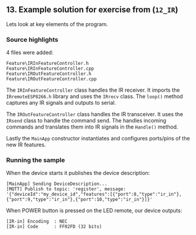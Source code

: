 ## 13. Example solution for exercise from (`12_IR`)

Lets look at key elements of the program.

### Source highlights

4 files were added:
```
Feature\IRInFeatureController.h
Feature\IRInFeatureController.cpp
Feature\IROutFeatureController.h
Feature\IROutFeatureController.cpp
```
The `IRInFeatureController` class handles the IR receiver. It imports the `IRremoteESP8266.h` library and uses the `IRrecv` class. The `loop()` method captures any IR signals and outputs to serial.

The `IROutFeatureController` class handles the IR transceiver. It uses the `IRsend` class to handle the command send.
The handles incoming commands and translates them into IR signals in the `Handle()` method.

Lastly the `MainApp` constructor instantiates and configures ports/pins of the new IR features.

### Running the sample

When the device starts it publishes the device description:
```
[MainApp] Sending DeviceDescription...
[MQTT] Publish to topic: 'register', message: '{"deviceId":"my_device_id","features":[{"port":8,"type":"ir_in"},{"port":9,"type":"ir_in"},{"port":10,"type":"ir_in"}]}'
```

When POWER button is pressed on the LED remote, our device outputs:
```
[IR-in] Encoding  : NEC
[IR-in] Code      : FF02FD (32 bits)
```
